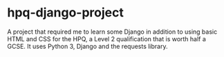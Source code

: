 # hpq-django-project
A project that required me to learn some Django in addition to using basic HTML and CSS for the HPQ, a Level 2 qualification that is worth half a GCSE. It uses Python 3, Django and the requests library.
